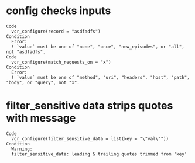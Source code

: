 # config checks inputs

    Code
      vcr_configure(record = "asdfadfs")
    Condition
      Error:
      ! `value` must be one of "none", "once", "new_episodes", or "all", not "asdfadfs".
    Code
      vcr_configure(match_requests_on = "x")
    Condition
      Error:
      ! `value` must be one of "method", "uri", "headers", "host", "path", "body", or "query", not "x".

# filter_sensitive data strips quotes with message

    Code
      vcr_configure(filter_sensitive_data = list(key = "\"val\""))
    Condition
      Warning:
      filter_sensitive_data: leading & trailing quotes trimmed from 'key'

